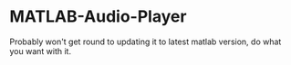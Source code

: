 # MATLAB-Audio-Player

Probably won't get round to updating it to latest matlab version, do what you want with it.
